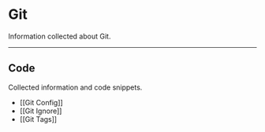 # Git

Information collected about Git.

---

## Code

Collected information and code snippets.

- [[Git Config]]
- [[Git Ignore]]
- [[Git Tags]]